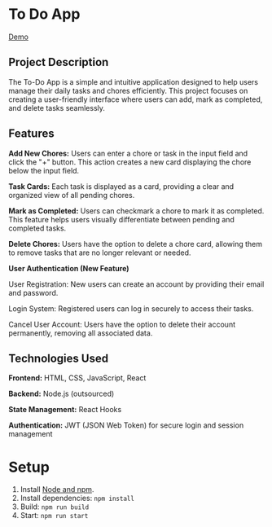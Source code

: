 # To Do App
[Demo](https://todo.simnova.sk)

## Project Description
The To-Do App is a simple and intuitive application designed to help users manage their daily tasks and chores efficiently. This project focuses on creating a user-friendly interface where users can add, mark as completed, and delete tasks seamlessly.

## Features
**Add New Chores:** Users can enter a chore or task in the input field and click the "+" button. This action creates a new card displaying the chore below the input field.

**Task Cards:** Each task is displayed as a card, providing a clear and organized view of all pending chores.

**Mark as Completed:** Users can checkmark a chore to mark it as completed. This feature helps users visually differentiate between pending and completed tasks.

**Delete Chores:** Users have the option to delete a chore card, allowing them to remove tasks that are no longer relevant or needed.

**User Authentication (New Feature)**

User Registration: New users can create an account by providing their email and password.

Login System: Registered users can log in securely to access their tasks.

Cancel User Account: Users have the option to delete their account permanently, removing all associated data.

## Technologies Used
**Frontend:** HTML, CSS, JavaScript, React

**Backend:** Node.js (outsourced)

**State Management:** React Hooks

**Authentication:** JWT (JSON Web Token) for secure login and session management

# Setup
1. Install [Node and npm](https://nodejs.org/en/download). 
2. Install dependencies: `npm install`
3. Build: `npm run build`
4. Start: `npm run start`
